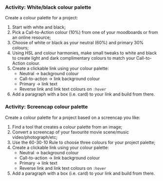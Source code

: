 ### Activity: White/black colour palette
Create a colour palette for a project:
1. Start with white and black;
2. Pick a Call-to-Action colour (10%) from one of your moodboards or from an online resource;
3. Choose of white or black as your neutral (60%) and primary 30% colours;
4. Using HSL and colour harmonies, make small tweaks to white and black to create light and dark complimentary colours to match your Call-to-Action colour.
5. Create a clickable link using your colour palette:
    - Neutral -> background colour
    - Call-to-action -> link background colour
    - Primary -> link text
    - Reverse link and link text colours on `:hover`
6. Add a paragraph with a box (i.e. card) to your link and build from there.

### Activity: Screencap colour palette
Create a colour palette for a project based on a screencap you like:
1. Find a tool that creates a colour palette from an image;
2. Convert a screencap of your favourite movie scene/music video/photograph/etc;
3. Use the 60-30-10 Rule to choose three colours for your project palette;
4. Create a clickable link using your colour palette:
    - Neutral -> background colour
    - Call-to-action -> link background colour
    - Primary -> link text
    - Reverse link and link text colours on `:hover`
5. Add a paragraph with a box (i.e. card) to your link and build from there.